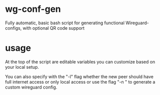 # wg-conf-gen
Fully automatic, basic bash script for generating functional Wireguard-configs, with optional QR code support

# usage
At the top of the script are editable variables you can customize based on your local setup.

You can also specify with the "-l" flag whether the new peer should have full internet access or only local access or use the flag "-n <name>" to generate a custom wireguard config.
